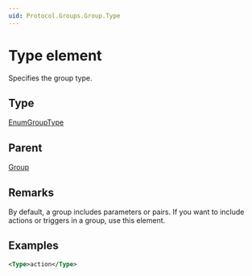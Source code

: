 ```yaml
---
uid: Protocol.Groups.Group.Type
---
```


# Type element

Specifies the group type.

## Type

[EnumGroupType](xref:Protocol-EnumGroupType)

## Parent

[Group](xref:Protocol.Groups.Group)

## Remarks

By default, a group includes parameters or pairs. If you want to include actions or triggers in a group, use this element.

## Examples

```xml
<Type>action</Type>
```
